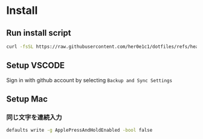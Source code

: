 
# Install

## Run install script

```bash
curl -fsSL https://raw.githubusercontent.com/her0e1c1/dotfiles/refs/heads/master/install.sh | bash
```

## Setup VSCODE

Sign in with github account by selecting `Backup and Sync Settings`

## Setup Mac

### 同じ文字を連続入力

```bash
defaults write -g ApplePressAndHoldEnabled -bool false
```

